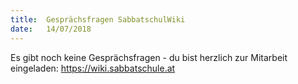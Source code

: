 ```yaml
---
title:  Gesprächsfragen SabbatschulWiki
date:   14/07/2018
---
```


Es gibt noch keine Gesprächsfragen - du bist herzlich zur Mitarbeit eingeladen: https://wiki.sabbatschule.at